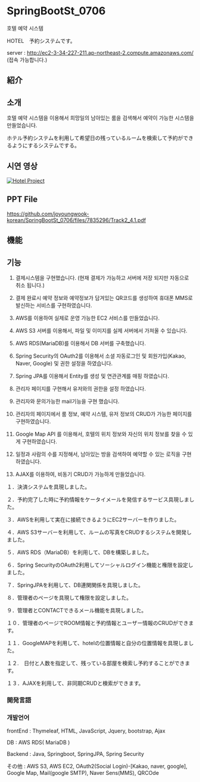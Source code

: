 # SpringBootSt_0706
호텔 예약 시스템

HOTEL　予約システムです。

server : http://ec2-3-34-227-211.ap-northeast-2.compute.amazonaws.com/ (접속 가능합니다.)

## 紹介
## 소개

호텔 예약 시스템을 이용해서 희망일의 남아있는 룸을 검색해서 예약이 가능한 시스템을 만들었습니다.

ホテル予約システムを利用して希望日の残っているルームを検索して予約ができるようにするシステムでする。

## 시연 영상
[![Hotel Project](http://img.youtube.com/vi/iDZ5_dUCReo/0.jpg)](https://youtu.be/iDZ5_dUCReo?t=0s) 

## PPT File
https://github.com/joyoungwook-korean/SpringBootSt_0706/files/7835296/Track2_4.1.pdf

## 機能
## 기능
1. 결제시스템을 구현했습니다. (현재 결제가 가능하고 서버에 저장 되지만 자동으로 취소 됩니다.)

2. 결제 완료시 예약 정보와 예약정보가 담겨있는 QR코드를 생성하여 휴대폰 MMS로 발신하는 서비스를 구현하였습니다. 

3.  AWS를 이용하여 실제로 운영 가능한 EC2 서비스를 만들었습니다.

4. AWS S3 서버를 이용해서, 파일 및 이미지를 실제 서버에서 가져올 수 있습니다.

5. AWS RDS(MariaDB)를 이용해서 DB 서버를 구축했습니다.

6. Spring Security의 OAuth2를 이용해서 소셜 자동로그인 및 회원가입(Kakao, Naver, Google) 및 권한 설정을 하였습니다.

7. Spring JPA를 이용해서 Entity를 생성 및 연관관계를 매핑 하였습니다.

8. 관리자 페이지를 구현해서 유저와의 권한을 설정 하였습니다.

9. 관리자와 문의가능한 mail기능을 구현 했습니다.

10. 관리자의 페이지에서 룸 정보, 예약 시스템, 유저 정보의 CRUD가 가능한 페이지를 구현하였습니다.

11. Google Map API 를 이용해서, 호텔의 위치 정보와 자신의 위치 정보를 찾을 수 있게 구현하였습니다.

12. 일정과 사람의 수를 지정해서, 남아있는 방을 검색하여 예약할 수 있는 로직을 구현하였습니다.

13. AJAX를 이용하여, 비동기 CRUD가 가능하게 만들었습니다.

１．決済システムを具現しました。

２．予約完了した時に予約情報をケータイメールを発信するサービス具現しました。

３．AWSを利用して実在に接続できるようにEC2サーバーを作りました。

４．AWS S3サーバーを利用して、ルームの写真をCRUDするシステムを開発しました。

５．AWS RDS（MariaDB）を利用して、DBを構築しました。

６．Spring SecurityのOAuth2利用してソーシャルログイン機能と権限を設定しました。

７．SpringJPAを利用して、DB連関関係を具現しました。

８．管理者のページを具現して権限を設定しました。

９．管理者とCONTACTできるメール機能を具現しました。

１０．管理者のページでROOM情報と予約情報とユーザー情報のCRUDができます。

１１．GoogleMAPを利用して、hotelの位置情報と自分の位置情報を具現しました。

１２.　日付と人数を指定して、残っている部屋を検索し予約することができます。

１３．AJAXを利用して、非同期CRUDと検索ができます。



### 開発言語
### 개발언어

frontEnd : Thymeleaf, HTML, JavaScript, Jquery, bootstrap, Ajax

DB : AWS RDS( MariaDB )

Backend : Java, Springboot, SpringJPA, Spring Security

その他 : AWS S3, AWS EC2, OAuth2(Social Login)-[Kakao, naver, google], Google Map, Mail(google SMTP), Naver Sens(MMS), QRCOde






